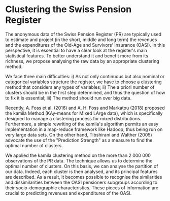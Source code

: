 # Clustering the Swiss Pension Register

The anonymous data of the Swiss Pension Register (PR) are typically used to estimate and project (in the short, middle and long term) the revenues and the expenditures of the Old-Age and Survivors’ Insurance (OASI). In this perspective, it is essential to have a clear look at the register's main statistical features. To better understand it and benefit more from its richness, we propose analysing the raw data by an appropriate clustering method.

We face three main difficulties: 
i) As not only continuous but also nominal or categorical variables structure the register, we have to choose a clustering method that considers any types of variables; 
ii) The a priori number of clusters should be in the first step determined, and thus the question of how to fix it is essential; 
iii) The method should run over big data.

Recently, A. Foss et al. (2016) and A. H. Foss and Markatou (2018) proposed the kamila Method (KAy-means for MIxed LArge data), which is specifically designed to manage a clustering process for mixed distributions. 
Furthermore, a simple rewriting of the kamila's algorithm permits an easy implementation in a map-reduce framework like Hadoop, thus being run on very large data sets. 
On the other hand, Tibshirani and Walther (2005) advocate the use of the "Prediction Strength" as a measure to find the optimal number of clusters. 

We applied the kamila clustering method on the more than 2 000 000 observations of the PR data. 
The technique allows us to determine the optimal number of clusters. 
On this basis, we can analyse the partition of our data. Indeed, each cluster is then analysed, and its principal features are described. 
As a result, it becomes possible to recognise the similarities and dissimilarities between the OASI pensioners subgroups according to their socio-demographic characteristics. 
These pieces of information are crucial to predicting revenues and expenditures of the OASI.
